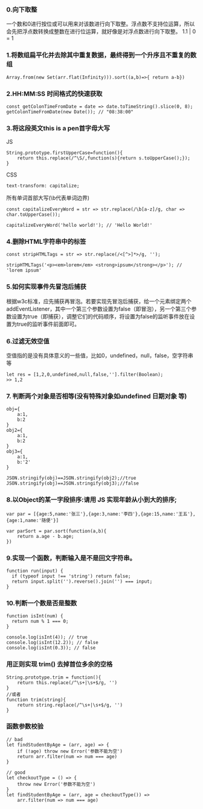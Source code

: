 ### 0.向下取整

一个数和0进行按位或可以用来对该数进行向下取整。浮点数不支持位运算，所以会先把浮点数转换成整数在进行位运算，就好像是对浮点数进行向下取整。
1.1 | 0 = 1
### 1.将数组扁平化并去除其中重复数据，最终得到一个升序且不重复的数组

```tsx
Array.from(new Set(arr.flat(Infinity))).sort((a,b)=>{ return a-b})
```

### 2.HH:MM:SS 时间格式的快速获取

```tsx
const getColonTimeFromDate = date => date.toTimeString().slice(0, 8);
getColonTimeFromDate(new Date()); // "08:38:00"
```

### 3.将这段英文this is a pen首字母大写

JS
```tsx
String.prototype.firstUpperCase=function(){
    return this.replace(/^\S/,function(s){return s.toUpperCase();});
}
```
CSS
```tsx
text-transform: capitalize;
```
所有单词首部大写(\b代表单词边界)
```tsx
const capitalizeEveryWord = str => str.replace(/\b[a-z]/g, char => char.toUpperCase());

capitalizeEveryWord('hello world!'); // 'Hello World!'

```

### 4.删除HTML字符串中的标签

```tsx
const stripHTMLTags = str => str.replace(/<[^>]*>/g, '');

stripHTMLTags('<p><em>lorem</em> <strong>ipsum</strong></p>'); // 'lorem ipsum'

```



### 5.如何实现事件先冒泡后捕获

根据w3c标准，应先捕获再冒泡。若要实现先冒泡后捕获，给一个元素绑定两个addEventListener，其中一个第三个参数设置为false（即冒泡），另一个第三个参数设置为true（即捕获），调整它们的代码顺序，将设置为false的监听事件放在设置为true的监听事件前面即可。

### 6.过滤无效空值

空值指的是没有具体意义的一些值，比如0，undefined，null，false，空字符串等
```tsx
let res = [1,2,0,undefined,null,false,''].filter(Boolean);
>> 1,2
```

### 7. 判断两个对象是否相等(没有特殊对象如undefined 日期对象 等)

```tsx
obj={
    a:1,
    b:2
}
obj2={
    a:1,
    b:2
}
obj3={
    a:1,
    b:'2'
}

JSON.stringify(obj)==JSON.stringify(obj2);//true
JSON.stringify(obj)==JSON.stringify(obj3);//false

```


### 8.以Object的某一字段排序:请用 JS 实现年龄从小到大的排序;

```tsx
var par = [{age:5,name:'张三'},{age:3,name:'李四'},{age:15,name:'王五'},{age:1,name:'随便'}]

var parSort = par.sort(function(a,b){
    return a.age - b.age;
})

```

### 9.实现一个函数，判断输入是不是回文字符串。

```tsx
function run(input) {
  if (typeof input !== 'string') return false;
  return input.split('').reverse().join('') === input;
}
```

### 10.判断一个数是否是整数

```tsx
function isInt(num) {
  return num % 1 === 0;
}

console.log(isInt(4)); // true
console.log(isInt(12.2)); // false
console.log(isInt(0.3)); // false
```

### 用正则实现 trim() 去掉首位多余的空格

```tsx
String.prototype.trim = function(){
    return this.replace(/^\s+|\s+$/g, '')
}
//或者 
function trim(string){
    return string.replace(/^\s+|\s+$/g, '')
}
```


### 函数参数校验


```tsx
// bad
let findStudentByAge = (arr, age) => {
    if (!age) throw new Error('参数不能为空')
    return arr.filter(num => num === age)
}

// good
let checkoutType = () => {
    throw new Error('参数不能为空')
}
let findStudentByAge = (arr, age = checkoutType()) =>
    arr.filter(num => num === age)

```


